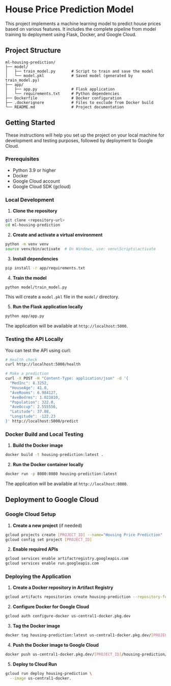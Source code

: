 # House Price Prediction Model

This project implements a machine learning model to predict house prices based on various features. It includes the complete pipeline from model training to deployment using Flask, Docker, and Google Cloud.

## Project Structure

```
ml-housing-prediction/
├── model/
│   ├── train_model.py       # Script to train and save the model
│   └── model.pkl            # Saved model (generated by train_model.py)
├── app/
│   ├── app.py               # Flask application
│   └── requirements.txt     # Python dependencies
├── Dockerfile               # Docker configuration
├── .dockerignore            # Files to exclude from Docker build
└── README.md                # Project documentation
```

## Getting Started

These instructions will help you set up the project on your local machine for development and testing purposes, followed by deployment to Google Cloud.

### Prerequisites

- Python 3.9 or higher
- Docker
- Google Cloud account
- Google Cloud SDK (gcloud)

### Local Development

1. **Clone the repository**

```bash
git clone <repository-url>
cd ml-housing-prediction
```

2. **Create and activate a virtual environment**

```bash
python -m venv venv
source venv/bin/activate  # On Windows, use: venv\Scripts\activate
```

3. **Install dependencies**

```bash
pip install -r app/requirements.txt
```

4. **Train the model**

```bash
python model/train_model.py
```

This will create a `model.pkl` file in the `model/` directory.

5. **Run the Flask application locally**

```bash
python app/app.py
```

The application will be available at `http://localhost:5000`.

### Testing the API Locally

You can test the API using curl:

```bash
# Health check
curl http://localhost:5000/health

# Make a prediction
curl -X POST -H "Content-Type: application/json" -d '{
  "MedInc": 8.3252,
  "HouseAge": 41.0,
  "AveRooms": 6.984127,
  "AveBedrms": 1.023810,
  "Population": 322.0,
  "AveOccup": 2.555556,
  "Latitude": 37.88,
  "Longitude": -122.23
}' http://localhost:5000/predict
```

### Docker Build and Local Testing

1. **Build the Docker image**

```bash
docker build -t housing-prediction:latest .
```

2. **Run the Docker container locally**

```bash
docker run -p 8080:8080 housing-prediction:latest
```

The application will be available at `http://localhost:8080`.

## Deployment to Google Cloud

### Google Cloud Setup

1. **Create a new project** (if needed)

```bash
gcloud projects create [PROJECT_ID] --name="Housing Price Prediction"
gcloud config set project [PROJECT_ID]
```

2. **Enable required APIs**

```bash
gcloud services enable artifactregistry.googleapis.com
gcloud services enable run.googleapis.com
```

### Deploying the Application

1. **Create a Docker repository in Artifact Registry**

```bash
gcloud artifacts repositories create housing-prediction --repository-format=docker --location=us-central1 --description="Housing prediction model repository"
```

2. **Configure Docker for Google Cloud**

```bash
gcloud auth configure-docker us-central1-docker.pkg.dev
```

3. **Tag the Docker image**

```bash
docker tag housing-prediction:latest us-central1-docker.pkg.dev/[PROJECT_ID]/housing-prediction/app:latest
```

4. **Push the Docker image to Google Cloud**

```bash
docker push us-central1-docker.pkg.dev/[PROJECT_ID]/housing-prediction/app:latest
```

5. **Deploy to Cloud Run**

```bash
gcloud run deploy housing-prediction \
  --image us-central1-docker.
